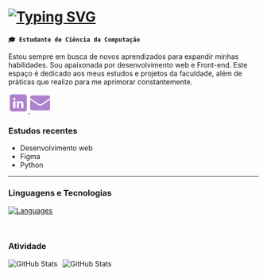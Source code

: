 # [![Typing SVG](https://readme-typing-svg.demolab.com?font=Fira+Code&weight=500&size=22&letterSpacing=1px&duration=4000&pause=1000&color=ae82ce&vCenter=true&width=430&lines=Ol%C3%A1%2C+me+chamo+Amanda+Prampero!;Seja+bem+vindo!+:%29)](https://git.io/typing-svg)

**`🎓 Estudante de Ciência da Computação `**

Estou sempre em busca de novos aprendizados para expandir minhas habilidades. Sou apaixonada por desenvolvimento web e Front-end. Este espaço é dedicado aos meus estudos e projetos da faculdade, além de práticas que realizo para me aprimorar constantemente.

<p align="left">
  <a href="www.linkedin.com/in/amanda-prampero"><img width="40px" alt="LinkedIn" title="LinkedIn" src="images\linkedin (1).png"/>
  </a>
  <a href="mailto:amandapramperomendes@gmail.com"><img width="40px" alt="Email" title="Email" src="images\email.png"/></a>
</p>

### Estudos recentes
- Desenvolvimento web
- Figma
- Python

---

### Linguagens e Tecnologias
[![Languages](https://skillicons.dev/icons?i=c,html,css,javascript,java,figma,python,github,git)](https://skillicons.dev)


<br/>

### Atividade

<p>
  <img 
    align="left" 
    alt="GitHub Stats" 
    height="200" 
    style="padding-right: 10px;" 
    src="https://github-readme-stats.vercel.app/api?username=amandaprampero&show_icons=true&theme=material-palenight&include_all_commits=true&locale=pt-br" 
  />

<img 
      align="left" 
      alt="GitHub Stats" 
      height="200" 
      src="https://github-readme-stats.vercel.app/api/top-langs/?username=amandaprampero&theme=material-palenight&layout=compact&custom_title=Tecnologias&langs_count=9" 
  />

</p>
